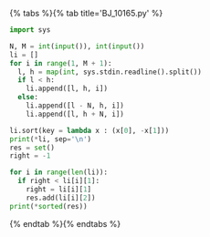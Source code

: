 {% tabs %}{% tab title='BJ_10165.py' %}

```py
import sys

N, M = int(input()), int(input())
li = []
for i in range(1, M + 1):
  l, h = map(int, sys.stdin.readline().split())
  if l < h:
    li.append([l, h, i])
  else:
    li.append([l - N, h, i])
    li.append([l, h + N, i])

li.sort(key = lambda x : (x[0], -x[1]))
print(*li, sep='\n')
res = set()
right = -1

for i in range(len(li)):
  if right < li[i][1]:
    right = li[i][1]
    res.add(li[i][2])
print(*sorted(res))
```

{% endtab %}{% endtabs %}
